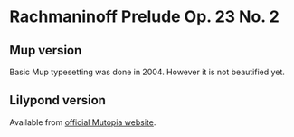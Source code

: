 Rachmaninoff Prelude Op. 23 No. 2
=================================

Mup version
-----------
Basic Mup typesetting was done in 2004. However it is not beautified yet.

Lilypond version
----------------
Available from [official Mutopia website](http://www.mutopiaproject.org/cgibin/make-table.cgi?Composer=RachmaninoffS).


